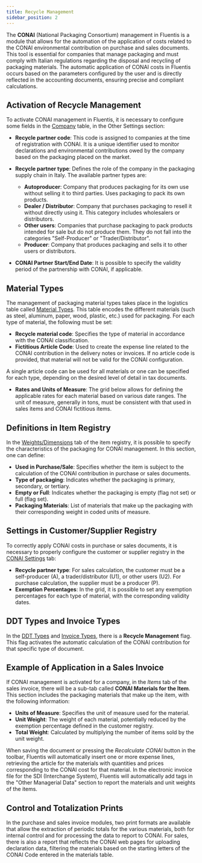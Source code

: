 ```yaml
---
title: Recycle Management
sidebar_position: 2
---
```


The **CONAI** (National Packaging Consortium) management in Fluentis is a module that allows for the automation of the application of costs related to the CONAI environmental contribution on purchase and sales documents. This tool is essential for companies that manage packaging and must comply with Italian regulations regarding the disposal and recycling of packaging materials. The automatic application of CONAI costs in Fluentis occurs based on the parameters configured by the user and is directly reflected in the accounting documents, ensuring precise and compliant calculations.

## Activation of Recycle Management

To activate CONAI management in Fluentis, it is necessary to configure some fields in the [Company](/docs/configurations/tables/general-settings/company) table, in the Other Settings section:

- **Recycle partner code**: This code is assigned to companies at the time of registration with CONAI. It is a unique identifier used to monitor declarations and environmental contributions owed by the company based on the packaging placed on the market.

- **Recycle partner type**: Defines the role of the company in the packaging supply chain in Italy. The available partner types are:
  - **Autoproducer**: Company that produces packaging for its own use without selling it to third parties. Uses packaging to pack its own products.
  - **Dealer / Distributor**: Company that purchases packaging to resell it without directly using it. This category includes wholesalers or distributors.
  - **Other users**: Companies that purchase packaging to pack products intended for sale but do not produce them. They do not fall into the categories "Self-Producer" or "Trader/Distributor".
  - **Producer**: Company that produces packaging and sells it to other users or distributors.

- **CONAI Partner Start/End Date**: It is possible to specify the validity period of the partnership with CONAI, if applicable.

## Material Types

The management of packaging material types takes place in the logistics table called [Material Types](/docs/configurations/tables/logistics/material-types). This table encodes the different materials (such as steel, aluminum, paper, wood, plastic, etc.) used for packaging. For each type of material, the following must be set:

- **Recycle material code**: Specifies the type of material in accordance with the CONAI classification.
- **Fictitious Article Code**: Used to create the expense line related to the CONAI contribution in the delivery notes or invoices. If no article code is provided, that material will not be valid for the CONAI configuration.

A single article code can be used for all materials or one can be specified for each type, depending on the desired level of detail in tax documents.

- **Rates and Units of Measure**: The grid below allows for defining the applicable rates for each material based on various date ranges. The unit of measure, generally in tons, must be consistent with that used in sales items and CONAI fictitious items.

## Definitions in Item Registry

In the [Weights/Dimensions](/docs/erp-home/registers/items/create-new-items/item-registry/weights-dimensions) tab of the item registry, it is possible to specify the characteristics of the packaging for CONAI management. In this section, one can define:

- **Used in Purchase/Sale**: Specifies whether the item is subject to the calculation of the CONAI contribution in purchase or sales documents.
- **Type of packaging**: Indicates whether the packaging is primary, secondary, or tertiary.
- **Empty or Full**: Indicates whether the packaging is empty (flag not set) or full (flag set).
- **Packaging Materials**: List of materials that make up the packaging with their corresponding weight in coded units of measure.

## Settings in Customer/Supplier Registry

To correctly apply CONAI costs in purchase or sales documents, it is necessary to properly configure the customer or supplier registry in the [CONAI Settings](/docs/erp-home/registers/contacts/create-new-contact/accounting-data/customer-vendors-data/conai) tab:

- **Recycle partner type**: For sales calculation, the customer must be a self-producer (A), a trader/distributor (U1), or other users (U2). For purchase calculation, the supplier must be a producer (P).
- **Exemption Percentages**: In the grid, it is possible to set any exemption percentages for each type of material, with the corresponding validity dates.

## DDT Types and Invoice Types

In the [DDT Types](/docs/configurations/tables/sales/delivery-notes-type) and [Invoice Types](/docs/configurations/tables/sales/invoices-type), there is a **Recycle Management** flag. This flag activates the automatic calculation of the CONAI contribution for that specific type of document.

## Example of Application in a Sales Invoice

If CONAI management is activated for a company, in the *Items* tab of the sales invoice, there will be a sub-tab called **CONAI Materials for the Item**. This section includes the packaging materials that make up the item, with the following information:

- **Units of Measure**: Specifies the unit of measure used for the material.
- **Unit Weight**: The weight of each material, potentially reduced by the exemption percentage defined in the customer registry.
- **Total Weight**: Calculated by multiplying the number of items sold by the unit weight.

When saving the document or pressing the *Recalculate CONAI* button in the toolbar, Fluentis will automatically insert one or more expense lines, retrieving the article for the materials with quantities and prices corresponding to the CONAI cost for that material. In the electronic invoice file for the SDI (Interchange System), Fluentis will automatically add tags in the "Other Managerial Data" section to report the materials and unit weights of the items.

## Control and Totalization Prints

In the purchase and sales invoice modules, two print formats are available that allow the extraction of periodic totals for the various materials, both for internal control and for processing the data to report to CONAI. For sales, there is also a report that reflects the CONAI web pages for uploading declaration data, filtering the materials based on the starting letters of the CONAI Code entered in the materials table.